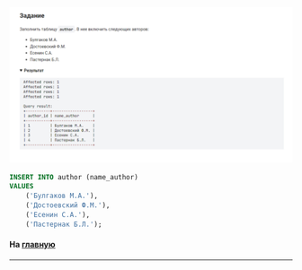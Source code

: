 

<img src="../art/2.1.6.task.png" alt="solution" >


```sql 
INSERT INTO author (name_author)
VALUES
    ('Булгаков М.А.'),
    ('Достоевский Ф.М.'),
    ('Есенин С.А.'),
    ('Пастернак Б.Л.');
```
#### На [главную](https://github.com/BEPb/stepik_sql#readme)

---


